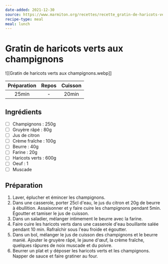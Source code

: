```yaml
---
date-added: 2021-12-30
source: https://www.marmiton.org/recettes/recette_gratin-de-haricots-verts-aux-champignons_28382.aspx
recipe-type: meal
meal: lunch
---
```


# Gratin de haricots verts aux champignons

![[Gratin de haricots verts aux champignons.webp]]

| Préparation | Repos | Cuisson |
|:-----------:|:-----:|:-------:|
|    25min    |   -   |  20min  |

## Ingrédients

- [ ] Champignons : 250g
- [ ] Gruyère râpé : 80g
- [ ] Jus de citron
- [ ] Crème fraîche : 100g
- [ ] Beurre : 40g
- [ ] Farine : 20g
- [ ] Haricots verts : 600g
- [ ] Oeuf : 1
- [ ] Muscade

## Préparation

1. Laver, éplucher et émincer les champignons.
2. Dans une casserole, porter 25cl d'eau, le jus du citron et 20g de beurre à ébullition. Assaisonner et y faire cuire les champignons pendant 5min. Égoutter et tamiser le jus de cuisson.
3. Dans un saladier, mélanger intimement le beurre avec la farine.
4. Faire cuire les haricots verts dans une casserole d'eau bouillante salée pendant 10 min. Rafraîchir sous l'eau froide et égoutter.
5. Dans un bol, mélanger le jus de cuisson des champignons et le beurre manié. Ajouter le gruyère râpé, le jaune d'œuf, la crème fraîche, quelques râpures de noix muscade et du poivre.
6. Beurrer un plat et y déposer les haricots verts et les champignons. Napper de sauce et faire gratiner au four.
